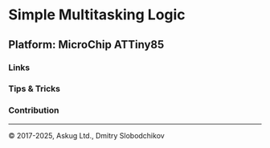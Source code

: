 # Simple Multitasking Logic
## Platform: MicroChip ATTiny85

### Links

### Tips & Tricks

### Contribution

---

&copy; 2017-2025, Askug Ltd., Dmitry Slobodchikov